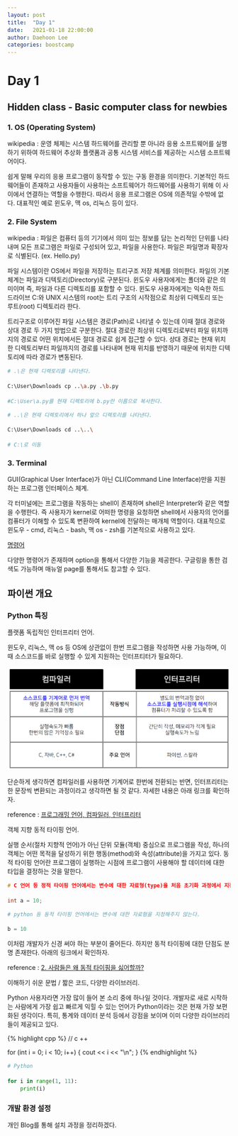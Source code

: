 ```yaml
---
layout: post
title:  "Day 1"
date:   2021-01-18 22:00:00
author: Daehoon Lee
categories: boostcamp
---
```


# Day 1

## Hidden class - Basic computer class for newbies

### 1. OS (Operating System)

wikipedia : 운영 체제는 시스템 하드웨어를 관리할 뿐 아니라 응용 소프트웨어를 실행하기 위하여 하드웨어 추상화 플랫폼과 공통 시스템 서비스를 제공하는 시스템 소프트웨어이다.

쉽게 말해 우리의 응용 프로그램이 동작할 수 있는 구동 환경을 의미한다. 기본적인 하드웨어들이 존재하고 사용자들이 사용하는 소프트웨어가 하드웨어를 사용하기 위해 이 사이에서 연결하는 역할을 수행한다. 따라서 응용 프로그램은 OS에 의존적일 수밖에 없다. 대표적인 예로 윈도우, 맥 os, 리눅스 등이 있다.

### 2. File System

wikipedia : 파일은 컴퓨터 등의 기기에서 의미 있는 정보를 담는 논리적인 단위를 나타내며 모든 프로그램은 파일로 구성되어 있고, 파일을 사용한다. 파일은 파일명과 확장자로 식별된다. (ex. Hello.py)

파일 시스템이란 OS에서 파일을 저장하는 트리구조 저장 체계를 의미한다. 파일의 기본 체계는 파일과 디텍토리(Directory)로 구분된다. 윈도우 사용자에게는 폴더와 같은 의미이며 즉, 파일과 다른 디렉토리를 포함할 수 있다. 윈도우 사용자에게는 익숙한 하드 드라이브 C:와 UNIX 시스템의 root는 트리 구조의 시작점으로 최상위 디렉토리 또는 루트(root) 디렉토리라 한다.

트리구조로 이루어진 파일 시스템은 경로(Path)로 나타낼 수 있는데 이때 절대 경로와 상대 경로 두 가지 방법으로 구분한다. 절대 경로란 최상위 디렉토리로부터 파일 위치까지의 경로로 어떤 위치에서든 절대 경로로 쉽게 접근할 수 있다. 상대 경로는 현재 위치한 디렉토리부터 파일까지의 경로를 나타내며 현재 위치를 반영하기 때문에 위치한 디텍토리에 따라 경로가 변동된다.

```bash
# .\은 현재 디렉토리를 나타낸다.

C:\User\Downloads cp ..\a.py .\b.py

#C:\User\a.py를 현재 디렉토리에 b.py란 이름으로 복사한다.
```

```bash
# ..\은 현재 디렉토리에서 하나 앞으 디렉토리를 나타낸다.

C:\User\Downloads cd ..\..\

# C:\로 이동
```

### 3. Terminal

GUI(Graphical User Interface)가 아닌 CLI(Command Line Interface)만을 지원하는 프로그램 인터페이스 체계.

각 터미널에는 프로그램을 작동하는 shell이 존재하며 shell은 Interpreter와 같은 역할을 수행한다. 즉 사용자가 kernel로 어떠한 명령을 요청하면 shell에서 사용자의 언어를 컴퓨터가 이해할 수 있도록 변환하여 kernel에 전달하는 매개체 역할이다. 대표적으로 윈도우 - cmd, 리눅스 - bash, 맥 os - zsh를 기본적으로 사용하고 있다.

[명령어](https://www.notion.so/60489768cdeb45688dbc0d05cbaa52f2)

다양한 명령어가 존재하며 option을 통해서 다양한 기능을 제공한다. 구글링을 통한 검색도 가능하며 매뉴얼 page를 통해서도 참고할 수 있다.

## 파이썬 개요

### Python 특징

플랫폼 독립적인 인터프리터 언어.

윈도우, 리눅스, 맥 os 등 OS에 상관없이 한번 프로그램을 작성하면 사용 가능하며, 이때 소스코드를 바로 실행할 수 있게 지원하는 인터프티터가 필요하다.

![Untitled.png](/assets/images/Untitled.png)

단순하게 생각하면 컴파일러를 사용하면 기계어로 한번에 전환되는 반면, 인터프리터는 한 문장씩 변환되는 과정이라고 생각하면 될 것 같다. 자세한 내용은 아래 링크를 확인하자.

reference : [프로그래밍 언어, 컴파일러, 인터프리터](https://imasoftwareengineer.tistory.com/43)

객체 지향 동적 타이핑 언어.

실행 순서(절차 지향적 언어)가 아닌 단위 모듈(객체) 중심으로 프로그램을 작성, 하나의 객체는 어떤 목적을 달성하기 위한 행동(method)와 속성(attribute)을 가지고 있다. 동적 타이핑 언어란 프로그램이 실행하는 시점에 프로그램이 사용해야 할 데이터에 대한 타입을 결정하는 것을 말한다. 

```c
# C 언어 등 정적 타이핑 언어에서는 변수에 대한 자료형(type)을 처음 초기화 과정에서 지정한다.

int a = 10;
```

```python
# python 등 동적 타이핑 언어에서는 변수에 대한 자료형을 지정해주지 않는다.

b = 10
```

이처럼 개발자가 신경 써야 하는 부분이 줄어든다. 하지만 동적 타이핑에 대한 단점도 분명 존재한다. 아래의 링크에서 확인하자.

reference : [2. 사람들은 왜 동적 타이핑을 싫어할까?](https://pubul.tistory.com/153)

이해하기 쉬운 문법 / 짧은 코드, 다양한 라이브러리.

Python 사용자라면 가장 많이 들어 본 소리 중에 하나일 것이다. 개발자로 새로 시작하는 사람에게 가장 쉽고 빠르게 익힐 수 있는 언어가 Python이라는 것은 현재 가장 보편화된 생각이다. 특히, 통계와 데이터 분석 등에서 강점을 보이며 이미 다양한 라이브러리들이 제공되고 있다.

{% highlight cpp %}
// c ++

for (int i = 0; i < 10; i++) {
	cout << i << "\n";
}
{% endhighlight %}

```python
# Python
 
for i in range(1, 11):
	print(i)
```

### 개발 환경 설정

개인 Blog를 통해 설치 과정을 정리하겠다.